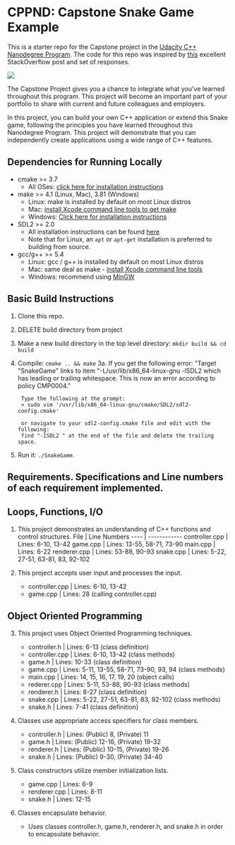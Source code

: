 # CPPND: Capstone Snake Game Example

This is a starter repo for the Capstone project in the [Udacity C++ Nanodegree Program](https://www.udacity.com/course/c-plus-plus-nanodegree--nd213). The code for this repo was inspired by [this](https://codereview.stackexchange.com/questions/212296/snake-game-in-c-with-sdl) excellent StackOverflow post and set of responses.

<img src="snake_game.gif"/>

The Capstone Project gives you a chance to integrate what you've learned throughout this program. This project will become an important part of your portfolio to share with current and future colleagues and employers.

In this project, you can build your own C++ application or extend this Snake game, following the principles you have learned throughout this Nanodegree Program. This project will demonstrate that you can independently create applications using a wide range of C++ features.

## Dependencies for Running Locally
* cmake >= 3.7
  * All OSes: [click here for installation instructions](https://cmake.org/install/)
* make >= 4.1 (Linux, Mac), 3.81 (Windows)
  * Linux: make is installed by default on most Linux distros
  * Mac: [install Xcode command line tools to get make](https://developer.apple.com/xcode/features/)
  * Windows: [Click here for installation instructions](http://gnuwin32.sourceforge.net/packages/make.htm)
* SDL2 >= 2.0
  * All installation instructions can be found [here](https://wiki.libsdl.org/Installation)
  * Note that for Linux, an `apt` or `apt-get` installation is preferred to building from source.
* gcc/g++ >= 5.4
  * Linux: gcc / g++ is installed by default on most Linux distros
  * Mac: same deal as make - [install Xcode command line tools](https://developer.apple.com/xcode/features/)
  * Windows: recommend using [MinGW](http://www.mingw.org/)

## Basic Build Instructions

1. Clone this repo.
1. DELETE build directory from project
2. Make a new build directory in the top level directory: `mkdir build && cd build`
3. Compile: `cmake .. && make`
    3a. If you get the following error:
        "Target "SnakeGame" links to item "-L/usr/lib/x86_64-linux-gnu -lSDL2 which has leading or trailing whitespace.  This is now an error according to policy CMP0004."

        Type the following at the prompt:
        > sudo vim '/usr/lib/x86_64-linux-gnu/cmake/SDL2/sdl2-config.cmake'

        or navigate to your sdl2-config.cmake file and edit with the following:
        find "-ISDL2 " at the end of the file and delete the trailing space.
4. Run it: `./SnakeGame`.

## Requirements.  Specifications and Line numbers of each requirement implemented.

##      Loops, Functions, I/O
1. This project demonstrates an understanding of C++ functions and control structures.
    File | Line Numbers
    ---- | ------------
    controller.cpp | Lines: 6-10, 13-42
    game.cpp | Lines: 13-55, 58-71, 73-90 
    main.cpp | Lines: 6-22
    renderer.cpp | Lines: 53-88, 90-93
    snake.cpp | Lines: 5-22, 27-51, 63-81, 83, 92-102 

    
2. This project accepts user input and processes the input.
    * controller.cpp |  Lines: 6-10, 13-42
    * game.cpp       |  Lines: 28 (calling controller.cpp) 

##      Object Oriented Programming
3. This project uses Object Oriented Programming techniques.
    * controller.h   |  Lines: 6-13 (class definition)
    * controller.cpp |  Lines: 6-10, 13-42 (class methods)
    * game.h         |  Lines: 10-33 (class definition)
    * game.cpp       |  Lines: 5-11, 13-55, 58-71, 73-90, 93, 94 
                      		(class methods)
    * main.cpp       |  Lines: 14, 15, 16, 17, 19, 20
                      		(object calls) 
    * rederer.cpp    |  Lines: 5-11, 53-88, 90-93
                      		(class methods)
    * renderer.h     |  Lines: 8-27 (class definition)
    * snake.cpp      |  Lines: 5-22, 27-51, 63-81, 83, 92-102
                      		(class methods)
    * snake.h        |  Lines: 7-41 (class definition)

4. Classes use appropriate access specifiers for class members.
    * controller.h   |  Lines: (Public) 8, (Private) 11
    * game.h         |  Lines: (Public) 12-16, (Private) 19-32
    * renderer.h     |  Lines: (Public) 10-15, (Private) 19-26
    * snake.h        |  Lines: (Public) 9-30, (Private) 34-40

5. Class constructors utilize member initialization lists.
    * game.cpp       |  Lines: 6-9
    * renderer.cpp   |  Lines: 8-11
    * snake.h        |  Lines: 12-15

6. Classes encapsulate behavior.
    * Uses classes controller.h, game.h, renderer.h, and snake.h in order to encapsulate behavior.